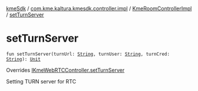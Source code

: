 [kmeSdk](../../index.md) / [com.kme.kaltura.kmesdk.controller.impl](../index.md) / [KmeRoomControllerImpl](index.md) / [setTurnServer](./set-turn-server.md)

# setTurnServer

`fun setTurnServer(turnUrl: `[`String`](https://kotlinlang.org/api/latest/jvm/stdlib/kotlin/-string/index.html)`, turnUser: `[`String`](https://kotlinlang.org/api/latest/jvm/stdlib/kotlin/-string/index.html)`, turnCred: `[`String`](https://kotlinlang.org/api/latest/jvm/stdlib/kotlin/-string/index.html)`): `[`Unit`](https://kotlinlang.org/api/latest/jvm/stdlib/kotlin/-unit/index.html)

Overrides [IKmeWebRTCController.setTurnServer](../../com.kme.kaltura.kmesdk.controller/-i-kme-web-r-t-c-controller/set-turn-server.md)

Setting TURN server for RTC

